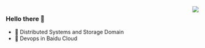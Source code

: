 <img align="right" src="https://github-readme-stats.vercel.app/api?username=Juntaran" />

### Hello there 👋

- 🔭 Distributed Systems and Storage Domain
- 🌱 Devops in Baidu Cloud

